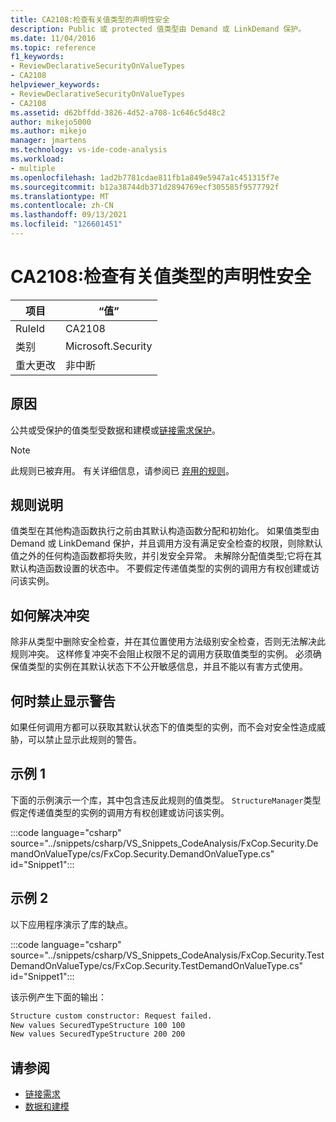 ```yaml
---
title: CA2108:检查有关值类型的声明性安全
description: Public 或 protected 值类型由 Demand 或 LinkDemand 保护。
ms.date: 11/04/2016
ms.topic: reference
f1_keywords:
- ReviewDeclarativeSecurityOnValueTypes
- CA2108
helpviewer_keywords:
- ReviewDeclarativeSecurityOnValueTypes
- CA2108
ms.assetid: d62bffdd-3826-4d52-a708-1c646c5d48c2
author: mikejo5000
ms.author: mikejo
manager: jmartens
ms.technology: vs-ide-code-analysis
ms.workload:
- multiple
ms.openlocfilehash: 1ad2b7781cdae811fb1a849e5947a1c451315f7e
ms.sourcegitcommit: b12a38744db371d2894769ecf305585f9577792f
ms.translationtype: MT
ms.contentlocale: zh-CN
ms.lasthandoff: 09/13/2021
ms.locfileid: "126601451"
---
```

# <a name="ca2108-review-declarative-security-on-value-types"></a>CA2108:检查有关值类型的声明性安全

|项目|“值”|
|-|-|
|RuleId|CA2108|
|类别|Microsoft.Security|
|重大更改|非中断|

## <a name="cause"></a>原因
公共或受保护的值类型受数据和建模或[链接需求](/dotnet/framework/data/index)[保护](/dotnet/framework/misc/link-demands)。

> [!NOTE]
> 此规则已被弃用。 有关详细信息，请参阅已 [弃用的规则](fxcop-unported-deprecated-rules.md)。

## <a name="rule-description"></a>规则说明

值类型在其他构造函数执行之前由其默认构造函数分配和初始化。 如果值类型由 Demand 或 LinkDemand 保护，并且调用方没有满足安全检查的权限，则除默认值之外的任何构造函数都将失败，并引发安全异常。 未解除分配值类型;它将在其默认构造函数设置的状态中。 不要假定传递值类型的实例的调用方有权创建或访问该实例。

## <a name="how-to-fix-violations"></a>如何解决冲突

除非从类型中删除安全检查，并在其位置使用方法级别安全检查，否则无法解决此规则冲突。 这样修复冲突不会阻止权限不足的调用方获取值类型的实例。 必须确保值类型的实例在其默认状态下不公开敏感信息，并且不能以有害方式使用。

## <a name="when-to-suppress-warnings"></a>何时禁止显示警告

如果任何调用方都可以获取其默认状态下的值类型的实例，而不会对安全性造成威胁，可以禁止显示此规则的警告。

## <a name="example-1"></a>示例 1

下面的示例演示一个库，其中包含违反此规则的值类型。 `StructureManager`类型假定传递值类型的实例的调用方有权创建或访问该实例。

:::code language="csharp" source="../snippets/csharp/VS_Snippets_CodeAnalysis/FxCop.Security.DemandOnValueType/cs/FxCop.Security.DemandOnValueType.cs" id="Snippet1":::

## <a name="example-2"></a>示例 2

以下应用程序演示了库的缺点。

:::code language="csharp" source="../snippets/csharp/VS_Snippets_CodeAnalysis/FxCop.Security.TestDemandOnValueType/cs/FxCop.Security.TestDemandOnValueType.cs" id="Snippet1":::

该示例产生下面的输出：

```txt
Structure custom constructor: Request failed.
New values SecuredTypeStructure 100 100
New values SecuredTypeStructure 200 200
```

## <a name="see-also"></a>请参阅

- [链接需求](/dotnet/framework/misc/link-demands)
- [数据和建模](/dotnet/framework/data/index)
